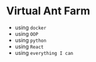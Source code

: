 # Virtual Ant Farm 
- using `docker`
- using `OOP`
- using `python`
- using `React`
- using `everything I can `